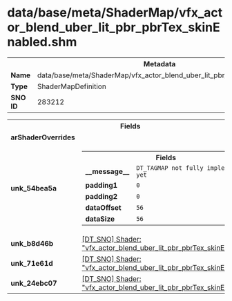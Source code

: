 <h1>data/base/meta/ShaderMap/vfx_actor_blend_uber_lit_pbr_pbrTex_skinEnabled.shm</h1><table><tr><th colspan="100%">Metadata</th></tr><tr><td><b>Name</b></td><td>data/base/meta/ShaderMap/vfx_actor_blend_uber_lit_pbr_pbrTex_skinEnabled.shm</td></tr><tr><td><b>Type</b></td><td>ShaderMapDefinition</td></tr><tr><td><b>SNO ID</b></td><td>283212</td></tr></table>

<table><tr><th colspan="100%">Fields</th></tr><tr><td><b>arShaderOverrides</b></td><td></td></tr><tr><td><b>unk_54bea5a</b></td><td><table><tr><th colspan="100%">Fields</th></tr><tr><td><b>__message__</b></td><td><code>DT_TAGMAP not fully implemented yet</code></td></tr><tr><td><b>padding1</b></td><td><code>0</code></td></tr><tr><td><b>padding2</b></td><td><code>0</code></td></tr><tr><td><b>dataOffset</b></td><td><code>56</code></td></tr><tr><td><b>dataSize</b></td><td><code>56</code></td></tr></table>

</td></tr><tr><td><b>unk_b8d46b</b></td><td><a href="..\Shader\vfx_actor_blend_uber_lit_pbr_pbrTex_skinEnabled.shd.md">[DT_SNO] Shader: "vfx_actor_blend_uber_lit_pbr_pbrTex_skinEnabled"</a></td></tr><tr><td><b>unk_71e61d</b></td><td><a href="..\Shader\vfx_actor_blend_uber_lit_pbr_pbrTex_skinEnabled.shd.md">[DT_SNO] Shader: "vfx_actor_blend_uber_lit_pbr_pbrTex_skinEnabled"</a></td></tr><tr><td><b>unk_24ebc07</b></td><td><a href="..\Shader\vfx_actor_blend_uber_lit_pbr_pbrTex_skinEnabled.shd.md">[DT_SNO] Shader: "vfx_actor_blend_uber_lit_pbr_pbrTex_skinEnabled"</a></td></tr></table>

